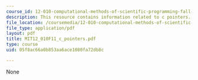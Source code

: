 ```yaml
---
course_id: 12-010-computational-methods-of-scientific-programming-fall-2011
description: This resource contains information related to c pointers.
file_location: /coursemedia/12-010-computational-methods-of-scientific-programming-fall-2011/05f8ac66a0b853aa6ace1080fa72db8c_MIT12_010F11_c_pointers.pdf
file_type: application/pdf
layout: pdf
title: MIT12_010F11_c_pointers.pdf
type: course
uid: 05f8ac66a0b853aa6ace1080fa72db8c

---
```

None